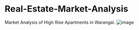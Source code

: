# Real-Estate-Market-Analysis
Market Analysis of High Rise Apartments in Warangal. 
![image](https://user-images.githubusercontent.com/48300040/121533922-5f33ec00-ca1e-11eb-8e8d-edef89e17c2c.png)
